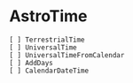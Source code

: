 # AstroTime
    [ ] TerrestrialTime
    [ ] UniversalTime
    [ ] UniversalTimeFromCalendar
    [ ] AddDays
    [ ] CalendarDateTime
